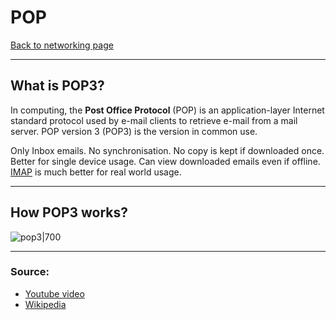 # POP
[Back to networking page](../index.md)
- --
## What is POP3?
In computing, the **Post Office Protocol** (POP) is an application-layer Internet standard protocol used by e-mail clients to retrieve e-mail from a mail server. POP version 3 (POP3) is the version in common use.

Only Inbox emails. No synchronisation. No copy is kept if downloaded once.
Better for single device usage. Can view downloaded emails even if offline.
[IMAP](IMAP.md) is much better for real world usage.
- --
## How POP3 works?
![pop3|700](https://www.gatevidyalay.com/wp-content/uploads/2018/09/Simple-Mail-Transfer-Protocol-1.png)
- --
### Source:
- [Youtube video](https://youtu.be/SBaARws0hy4)
- [Wikipedia](https://en.wikipedia.org/wiki/Post_Office_Protocol)